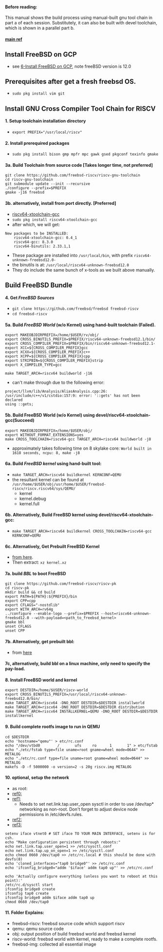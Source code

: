 #### Before reading: 
This manual shows the build process using manual-built gnu tool chain in part a of each session.
Substitutely, it can also be built with devel toolchain, which is shown in a parallel part b.

#### [main ref](https://wiki.freebsd.org/riscv)

## Install FreeBSD on GCP
- see [6-Install FreeBSD on GCP](https://github.com/MengshiLi/openbsd-riscv-notes/blob/master/env/06-Install%20FreeBSD%20on%20GCP.md), note freeBSD version is 12.0

## Prerequisites after get a fresh freebsd OS.
- `sudo pkg install vim git`

## Install GNU Cross Compiler Tool Chain for RISCV

#### 1. Setup toolchain installation directory
- ` export PREFIX="/usr/local/riscv"  `

#### 2. Install prerequired packages
- `sudo pkg install bison gmp mpfr mpc gawk gsed pkgconf texinfo gmake`

#### 3a. Build Toolchain from source code [Takes longer time, not preferred]
```
git clone https://github.com/freebsd-riscv/riscv-gnu-toolchain
cd riscv-gnu-toolchain
git submodule update --init --recursive
./configure --prefix=$PREFIX
gmake -j16 freebsd
```

#### 3b. alternatively, install from port directly. [Preferred] 
- [riscv64-xtoolchain-gcc](https://www.freshports.org/devel/riscv64-xtoolchain-gcc)
- `sudo pkg install riscv64-xtoolchain-gcc` 
- after which, we will get: 
```
New packages to be INSTALLED:
	riscv64-xtoolchain-gcc: 0.4_1
	riscv64-gcc: 8.3.0
	riscv64-binutils: 2.33.1,1
```
- These package are installed into `/usr/local/bin`, with prefix `riscv64-unknown-freebsd12.0-`
- the binutils is at: `/usr/local/riscv64-unknown-freebsd12.0`
- They do include the same bunch of x-tools as we built above manually.


## Build FreeBSD Bundle

#### 4. Get _FreeBSD Sources_
- `git clone https://github.com/freebsd/freebsd freebsd-riscv`
- `cd freebsd-riscv`


#### 5a. Build _FreeBSD World_ (w/o Kernel) using hand-built toolchain (Failed).
```
export MAKEOBJDIRPREFIX=/home/$USER/rv/obj/
export CROSS_BINUTILS_PREFIX=$PREFIX/riscv64-unknown-freebsd12.1/bin/
export CROSS_COMPILER_PREFIX=$PREFIX/bin/riscv64-unknown-freebsd12.1-
export XCC=${CROSS_COMPILER_PREFIX}gcc
export XCXX=${CROSS_COMPILER_PREFIX}c++
export XCPP=${CROSS_COMPILER_PREFIX}cpp
export STRIPBIN=${CROSS_COMPILER_PREFIX}strip
export X_COMPILER_TYPE=gcc

make TARGET_ARCH=riscv64 buildworld -j16
```
- can't make through due to the following error:
```
project/llvm/lib/Analysis/AliasAnalysis.cpp:26:
/usr/include/c++/v1/cstdio:157:9: error: '::gets' has not been declared
using ::gets;
```

#### 5b. Build FreeBSD World (w/o Kernel) using devel/riscv64-xtoolchain-gcc(Succeed)
```
export MAKEOBJDIRPREFIX=/home/$USER/obj/
export WITHOUT_FORMAT_EXTENSIONS=yes
make CROSS_TOOLCHAIN=riscv64-gcc TARGET_ARCH=riscv64 buildworld -j8
```
- approximately takes following time on 8 skylake core: `World built in 1618 seconds, ncpu: 8, make -j8`


#### 6a. Build _FreeBSD kernel_ using hand-built tool:
- `make TARGET_ARCH=riscv64 buildkernel KERNCONF=QEMU`
- the resultant kernel can be found at `/usr/home/$USER/obj/usr/home/$USER/freebsd-riscv/riscv.riscv64/sys/QEMU/`
  - kernel
  - kernel.debug
  - kernel.full

#### 6b. Alternatively, Build FreeBSD kernel using devel/riscv64-xtoolchain-gcc: 
- `make TARGET_ARCH=riscv64 buildkernel CROSS_TOOLCHAIN=riscv64-gcc KERNCONF=QEMU`

#### 6c. Alternatively, Get Prebuilt FreeBSD Kernel 
- [from here](https://artifact.ci.freebsd.org/snapshot/head/latest/riscv/riscv64/kernel.xz). 
- Then extract: `xz kernel.xz`


#### 7a. build _BBL_ to boot FreeBSD
```
git clone https://github.com/freebsd-riscv/riscv-pk
cd riscv-pk
mkdir build && cd build
export PATH=${PATH}:${PREFIX}/bin
export CPP=cpp
export CFLAGS="-nostdlib"
export WITH_ARCH=rv64g
../configure --enable-logo --prefix=$PREFIX --host=riscv64-unknown-freebsd12.0 --with-payload=<path_to_freebsd_kernel>
gmake bbl
unset CFLAGS
unset CPP
```

#### 7b. Alternatively, get prebuilt bbl:
- from [here](https://artifact.ci.freebsd.org/snapshot/head/latest/riscv/riscv64/bbl.xz) 

#### 7c, alternatively, build bbl on a linux machine, only need to specify the pay-load.


#### 8. Install FreeBSD world and kernel
```
export DESTDIR=/home/$USER/riscv-world
export CROSS_BINUTILS_PREFIX=/usr/local/riscv64-unknown-freebsd12.0/bin/
make TARGET_ARCH=riscv64 -DNO_ROOT DESTDIR=$DESTDIR installworld
make TARGET_ARCH=riscv64 -DNO_ROOT DESTDIR=$DESTDIR distribution
make TARGET_ARCH=riscv64 INSTALLKERNEL=QEMU -DNO_ROOT DESTDIR=$DESTDIR installkernel
```

#### 9. Build complete rootfs image to run in QEMU
```
cd $DESTDIR
echo 'hostname="qemu"' > etc/rc.conf
echo "/dev/vtbd0        /       ufs     ro      1       1" > etc/fstab
echo "./etc/fstab type=file uname=root gname=wheel mode=0644" >> METALOG
echo "./etc/rc.conf type=file uname=root gname=wheel mode=0644" >> METALOG
makefs -D -f 5000000 -o version=2 -s 20g riscv.img METALOG
```

#### 10. optional, setup the network
- as root:
- [ref0:](http://bsdwiki.reedmedia.net/wiki/networking_qemu_virtual_bsd_systems.html)
- [ref1:](https://www.freshports.org/emulators/qemu) 
  - Needs to set net.link.tap.user_open sysctl in order to use /dev/tap*
  networking as non-root.  Don't forget to adjust device node permissions in
  /etc/devfs.rules.
- [ref2:](https://romain.blogreen.org/blog/2007/09/setting-up-qemu-for-networking-under-freebsd/)
- [ref3:](https://wiki.freebsd.org/qemu)

```
setenv iface vtnet0 # SET iface TO YOUR MAIN INTERFACE, setenv is for csh.
echo "Make configuration persistent through reboots:"
echo net.link.tap.user_open=1 >> /etc/sysctl.conf
echo net.link.tap.up_on_open=1 >> /etc/sysctl.conf
echo chmod 0660 /dev/tap0 >> /etc/rc.local # this should be done with devfs(8)
echo 'cloned_interfaces="tap0 bridge0"' >> /etc/rc.conf
echo 'ifconfig_bridge0="addm '$iface' addm tap0 up"' >> /etc/rc.conf

echo 'Actually configure everything (unless you want to reboot at this point):'
/etc/rc.d/sysctl start
ifconfig bridge0 create
ifconfig tap0 create
ifconfig bridge0 addm $iface addm tap0 up
chmod 0660 /dev/tap0
```

#### 11. Folder Explains:
- freebsd-riscv: freebsd source code which support riscv
- qemu: qemu source code
- obj: output position of build freebsd world and freebsd kernel
- riscv-world: freebsd world with kernel, ready to make a complete rootfs.
- freebsd-img: collected all essential image
